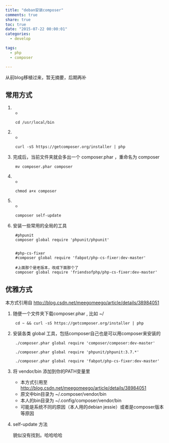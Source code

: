 ```yaml
---
title: "deban安装composer"
comments: true
share: true
toc: true
date: "2015-07-22 00:00:01"
categories:
  - develop

tags:
  - php
  - composer

---
```




从前blog移植过来，暂无摘要，后期再补

<!--more-->

  


## 常用方式

1. -

        cd /usr/local/bin

2. -

        curl -sS https://getcomposer.org/installer | php

3. 完成后，当前文件夹就会多出一个 composer.phar ，重命名为 composer 

        mv composer.phar composer

4. -

        chmod a+x composer

5. -

        composer self-update
    
6. 安装一些常用的全局的工具

        #phpunit
        composer global require 'phpunit/phpunit'
        
        
        #php-cs-fixer
        #composer global require 'fabpot/php-cs-fixer:dev-master'   
        
        #上面那个是老版本，改成下面那个了
        composer global require 'friendsofphp/php-cs-fixer:dev-master'


## 优雅方式

本方式引用自 http://blog.csdn.net/meegomeego/article/details/38984051

1. 随便一个文件夹下载composer.phar , 比如 ~/

        cd ~ && curl -sS https://getcomposer.org/installer | php

2. 安装各类 global 工具，包括composer自己也是可以用composer来安装的
 
        ./composer.phar global require 'composer/composer:dev-master'
        
        ./composer.phar global require 'phpunit/phpunit:3.7.*'
        
        ./composer.phar global require 'fabpot/php-cs-fixer:dev-master'

3. 将 vendor/bin 添加到你的PATH变量里

    * 本方式引用至 http://blog.csdn.net/meegomeego/article/details/38984051
    * 原文中bin目录为 ~/.composer/vendor/bin
    * 本人的bin目录为 ~/.config/composer/vendor/bin
    * 可能是系统不同的原因（本人用的debian jessie）或者是composer版本等原因

4. self-update 方法

    貌似没有找到。哈哈哈哈